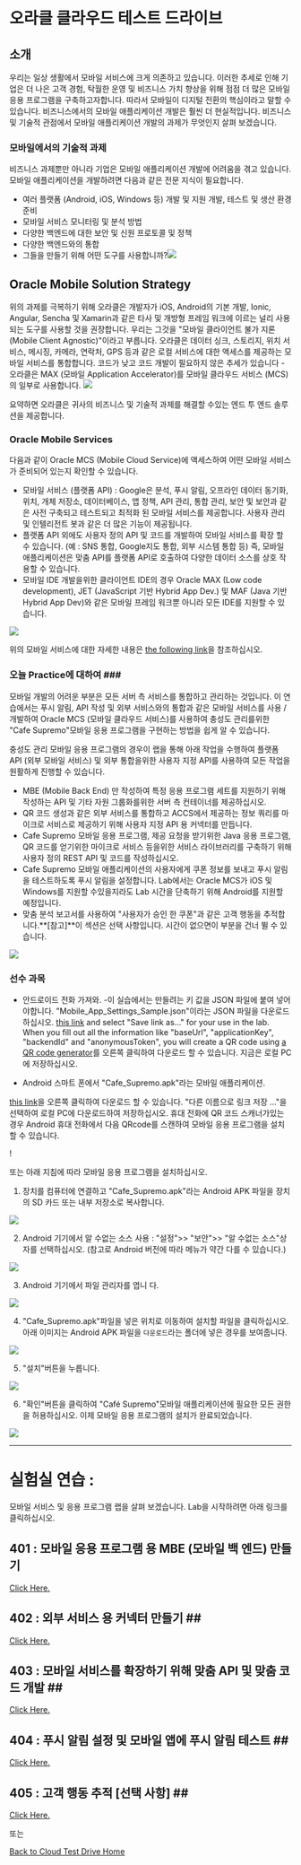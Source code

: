 

# 오라클 클라우드 테스트 드라이브 #


## 소개 ##
우리는 일상 생활에서 모바일 서비스에 크게 의존하고 있습니다. 이러한 추세로 인해 기업은 더 나은 고객 경험, 탁월한 운영 및 비즈니스 가치 향상을 위해 점점 더 많은 모바일 응용 프로그램을 구축하고자합니다. 따라서 모바일이 디지털 전환의 핵심이라고 말할 수 있습니다. 비즈니스에서의 모바일 애플리케이션 개발은 훨씬 더 현실적입니다. 비즈니스 및 기술적 관점에서 모바일 애플리케이션 개발의 과제가 무엇인지 살펴 보겠습니다. 

### 모바일에서의 기술적 과제 ###
비즈니스 과제뿐만 아니라 기업은 모바일 애플리케이션 개발에 어려움을 겪고 있습니다. 모바일 애플리케이션을 개발하려면 다음과 같은 전문 지식이 필요합니다. 
+ 여러 플랫폼 (Android, iOS, Windows 등) 개발 및 지원 
개발, 테스트 및 생산 환경 준비 
+ 모바일 서비스 모니터링 및 분석 방법 
+ 다양한 백엔드에 대한 보안 및 신원 프로토콜 및 정책 
+ 다양한 백엔드와의 통합 
+ 그들을 만들기 위해 어떤 도구를 사용합니까?![](../../common/images/mobile/long/Technical_Challenges_in_Mobile.PNG)


## Oracle Mobile Solution Strategy ##
위의 과제를 극복하기 위해 오라클은 개발자가 iOS, Android의 기본 개발, Ionic, Angular, Sencha 및 Xamarin과 같은 타사 및 개방형 프레임 워크에 이르는 널리 사용되는 도구를 사용할 것을 권장합니다. 우리는 그것을 &quot;모바일 클라이언트 불가 지론 (Mobile Client Agnostic)&quot;이라고 부릅니다. 오라클은 데이터 싱크, 스토리지, 위치 서비스, 메시징, 카메라, 연락처, GPS 등과 같은 로컬 서비스에 대한 액세스를 제공하는 모바일 서비스를 통합합니다. 코드가 낮고 코드 개발이 필요하지 않은 추세가 있습니다 - 오라클은 MAX (모바일 Application Accelerator)를 모바일 클라우드 서비스 (MCS)의 일부로 사용합니다. 
![](../../common/images/mobile/long/Oracle_Mobile_Solution_Strategy.PNG)


요약하면 오라클은 귀사의 비즈니스 및 기술적 과제를 해결할 수있는 엔드 투 엔드 솔루션을 제공합니다. 

### Oracle Mobile Services ###
다음과 같이 Oracle MCS (Mobile Cloud Service)에 액세스하여 어떤 모바일 서비스가 준비되어 있는지 확인할 수 있습니다. 
+ 모바일 서비스 (플랫폼 API) : Google은 분석, 푸시 알림, 오프라인 데이터 동기화, 위치, 개체 저장소, 데이터베이스, 앱 정책, API 관리, 통합 관리, 보안 및 보안과 같은 사전 구축되고 테스트되고 최적화 된 모바일 서비스를 제공합니다. 사용자 관리 및 인텔리전트 봇과 같은 더 많은 기능이 제공됩니다. 
+ 플랫폼 API 외에도 사용자 정의 API 및 코드를 개발하여 모바일 서비스를 확장 할 수 있습니다. (예 : SNS 통합, Google지도 통합, 외부 시스템 통합 등) 즉, 모바일 애플리케이션은 맞춤 API를 플랫폼 API로 호출하여 다양한 데이터 소스를 상호 작용할 수 있습니다. 
+ 모바일 IDE 개발을위한 클라이언트 IDE의 경우 Oracle MAX (Low code development), JET (JavaScript 기반 Hybrid App Dev.) 및 MAF (Java 기반 Hybrid App Dev)와 같은 모바일 프레임 워크뿐 아니라 모든 IDE를 지원할 수 있습니다. 

![](../../common/images/mobile/long/Oracle_Mobile_Services.PNG)


위의 모바일 서비스에 대한 자세한 내용은 [the following link](https://docs.oracle.com/en/cloud/paas/mobile-cloud/index.html)을 참조하십시오. 

### 오늘 Practice에 대하여 ### <br>
모바일 개발의 어려운 부분은 모든 서버 측 서비스를 통합하고 관리하는 것입니다. 이 연습에서는 푸시 알림, API 작성 및 외부 서비스와의 통합과 같은 모바일 서비스를 사용 / 개발하여 Oracle MCS (모바일 클라우드 서비스)를 사용하여 충성도 관리를위한 &quot;Cafe Supremo&quot;모바일 응용 프로그램을 구현하는 방법을 쉽게 알 수 있습니다. 

충성도 관리 모바일 응용 프로그램의 경우이 랩을 통해 아래 작업을 수행하여 플랫폼 API (외부 모바일 서비스) 및 외부 통합을위한 사용자 지정 API를 사용하여 모든 작업을 원활하게 진행할 수 있습니다. 
- MBE (Mobile Back End) 만 작성하여 특정 응용 프로그램 세트를 지원하기 위해 작성하는 API 및 기타 자원 그룹화를위한 서버 측 컨테이너를 제공하십시오. 
- QR 코드 생성과 같은 외부 서비스를 통합하고 ACCS에서 제공하는 정보 쿼리를 마이크로 서비스로 제공하기 위해 사용자 지정 API 용 커넥터를 만듭니다. 
- Cafe Supremo 모바일 응용 프로그램, 제공 요청을 받기위한 Java 응용 프로그램, QR 코드를 얻기위한 마이크로 서비스 등을위한 서비스 라이브러리를 구축하기 위해 사용자 정의 REST API 및 코드를 작성하십시오. 
- Cafe Supremo 모바일 애플리케이션의 사용자에게 쿠폰 정보를 보내고 푸시 알림을 테스트하도록 푸시 알림을 설정합니다. Lab에서는 Oracle MCS가 iOS 및 Windows를 지원할 수있을지라도 Lab 시간을 단축하기 위해 Android를 지원할 예정입니다. 
- 맞춤 분석 보고서를 사용하여 &quot;사용자가 승인 한 쿠폰&quot;과 같은 고객 행동을 추적합니다.**[참고]**이 섹션은 선택 사항입니다. 시간이 없으면이 부분을 건너 뛸 수 있습니다. 

![](../../common/images/mobile/long/CTD_About_Lab_Mobile.PNG)




### 선수 과목 ###

- 안드로이드 전화 가져와. 
-이 실습에서는 만들려는 키 값을 JSON 파일에 붙여 넣어야합니다. &quot;Mobile_App_Settings_Sample.json&quot;이라는 JSON 파일을 다운로드하십시오. [this link](../../common/assets/mobile/Mobile_App_Settings_Sample.json) and select "Save link as..." for your use in the lab. When you fill out all the information like "baseUrl", "applicationKey", "backendId" and "anonymousToken", you will create a QR code using [a QR code generator](http://www.qr-code-generator.com/)를 오른쪽 클릭하여 다운로드 할 수 있습니다. 지금은 로컬 PC에 저장하십시오. 

- Android 스마트 폰에서 &quot;Cafe_Supremo.apk&quot;라는 모바일 애플리케이션. 

[this link](../../common/assets/mobile/Cafe_Supremo.apk?raw=true)을 오른쪽 클릭하여 다운로드 할 수 있습니다. &quot;다른 이름으로 링크 저장 ...&quot;을 선택하여 로컬 PC에 다운로드하여 저장하십시오. 
휴대 전화에 QR 코드 스캐너가있는 경우 Android 휴대 전화에서 다음 QRcode를 스캔하여 모바일 응용 프로그램을 설치할 수 있습니다. 

! [](../../common/images/mobile/long/401-Install_App_QRcode.png) 

또는 아래 지침에 따라 모바일 응용 프로그램을 설치하십시오. 

1. 장치를 컴퓨터에 연결하고 &quot;Cafe_Supremo.apk&quot;라는 Android APK 파일을 장치의 SD 카드 또는 내부 저장소로 복사합니다. 

![](../../common/images/mobile/long/401-Install_App_1.png)


2. Android 기기에서 알 수없는 소스 사용 : &quot;설정&quot;>> &quot;보안&quot;>> &quot;알 수없는 소스&quot;상자를 선택하십시오. (참고로 Android 버전에 따라 메뉴가 약간 다를 수 있습니다.) 

![](../../common/images/mobile/long/401-Install_App_2.png)


3. Android 기기에서 파일 관리자를 엽니 다. 

![](../../common/images/mobile/long/401-Install_App_3.png)


4. &quot;Cafe_Supremo.apk&quot;파일을 넣은 위치로 이동하여 설치할 파일을 클릭하십시오. 아래 이미지는 Android APK 파일을 `다운로드`라는 폴더에 넣은 경우를 보여줍니다. 

![](../../common/images/mobile/long/401-Install_App_4.png)


5. &quot;설치&quot;버튼을 누릅니다. 

![](../../common/images/mobile/long/401-Install_App_5.png)



6. &quot;확인&quot;버튼을 클릭하여 &quot;Café Supremo&quot;모바일 애플리케이션에 필요한 모든 권한을 허용하십시오. 이제 모바일 응용 프로그램의 설치가 완료되었습니다. 

![](../../common/images/mobile/long/401-Install_App_6.png)




---
# 실험실 연습 : #
모바일 서비스 및 응용 프로그램 랩을 살펴 보겠습니다. Lab을 시작하려면 아래 링크를 클릭하십시오. 

## 401 : 모바일 응용 프로그램 용 MBE (모바일 백 엔드) 만들기 ##


[Click Here.](401-MobileLab.md) 

## 402 : 외부 서비스 용 커넥터 만들기 ## <br>


[Click Here.](402-MobileLab.md) 

## 403 : 모바일 서비스를 확장하기 위해 맞춤 API 및 맞춤 코드 개발 ## <br>


[Click Here.](403-MobileLab.md) 

## 404 : 푸시 알림 설정 및 모바일 앱에 푸시 알림 테스트 ## <br>


[Click Here.](404-MobileLab.md) 

## 405 : 고객 행동 추적 [선택 사항] ## <br>


[Click Here.](405-MobileLab.md) 

또는 

[Back to Cloud Test Drive Home](../../README.md) 

